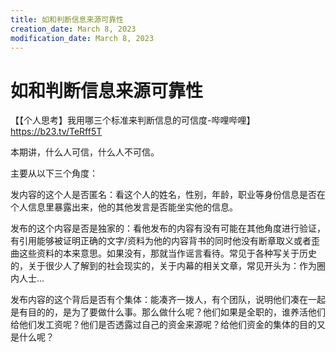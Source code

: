 ```yaml
---
title: 如和判断信息来源可靠性
creation_date: March 8, 2023
modification_date: March 8, 2023
---
```



# 如和判断信息来源可靠性

【【个人思考】我用哪三个标准来判断信息的可信度-哔哩哔哩】 https://b23.tv/TeRff5T

本期讲，什么人可信，什么人不可信。

主要从以下三个角度：

发内容的这个人是否匿名：看这个人的姓名，性别，年龄，职业等身份信息是否在个人信息里暴露出来，他的其他发言是否能坐实他的信息。

发布的这个内容是否是独家的：看他发布的内容有没有可能在其他角度进行验证，有引用能够被证明正确的文字/资料为他的内容背书的同时他没有断章取义或者歪曲这些资料的本来意思。如果没有，那就当作谣言看待。常见于各种写关于历史的，关于很少人了解到的社会现实的，关于内幕的相关文章，常见开头为：作为圈内人士...

发布内容的这个背后是否有个集体：能凑齐一拨人，有个团队，说明他们凑在一起是有目的的，是为了要做什么事。那么做什么呢？他们如果是全职的，谁养活他们给他们发工资呢？他们是否透露过自己的资金来源呢？给他们资金的集体的目的又是什么呢？

